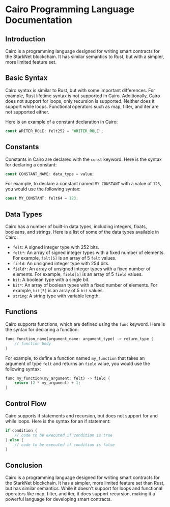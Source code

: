 # Cairo Programming Language Documentation

## Introduction

Cairo is a programming language designed for writing smart contracts for the StarkNet blockchain. It has similar semantics to Rust, but with a simpler, more limited feature set.

## Basic Syntax

Cairo syntax is similar to Rust, but with some important differences. For example, Rust lifetime syntax is not supported in Cairo. Additionally, Cairo does not support for loops, only recursion is supported. Neither does it support while loops. Functional operators such as map, filter, and iter are not supported either.

Here is an example of a constant declaration in Cairo:

```rust
const WRITER_ROLE: felt252 = 'WRITER_ROLE';
```

## Constants

Constants in Cairo are declared with the `const` keyword. Here is the syntax for declaring a constant:

```rust
const CONSTANT_NAME: data_type = value;
```

For example, to declare a constant named `MY_CONSTANT` with a value of `123`, you would use the following syntax:

```rust
const MY_CONSTANT: felt64 = 123;
```

## Data Types

Cairo has a number of built-in data types, including integers, floats, booleans, and strings. Here is a list of some of the data types available in Cairo:

- `felt`: A signed integer type with 252 bits.
- `felt*`: An array of signed integer types with a fixed number of elements. For example, `felt[5]` is an array of 5 `felt` values.
- `field`: An unsigned integer type with 254 bits.
- `field*`: An array of unsigned integer types with a fixed number of elements. For example, `field[5]` is an array of 5 `field` values.
- `bit`: A boolean type with a single bit.
- `bit*`: An array of boolean types with a fixed number of elements. For example, `bit[5]` is an array of 5 `bit` values.
- `string`: A string type with variable length.

## Functions

Cairo supports functions, which are defined using the `func` keyword. Here is the syntax for declaring a function:

```rust
func function_name(argument_name: argument_type) -> return_type {
    // function body
}
```

For example, to define a function named `my_function` that takes an argument of type `felt` and returns an `field` value, you would use the following syntax:

```rust
func my_function(my_argument: felt) -> field {
    return (2 * my_argument) + 1;
}
```

## Control Flow

Cairo supports if statements and recursion, but does not support for and while loops. Here is the syntax for an if statement:

```rust
if condition {
    // code to be executed if condition is true
} else {
    // code to be executed if condition is false
}
```

## Conclusion

Cairo is a programming language designed for writing smart contracts for the StarkNet blockchain. It has a simpler, more limited feature set than Rust, but has similar semantics. While it doesn't support for loops and functional operators like map, filter, and iter, it does support recursion, making it a powerful language for developing smart contracts.